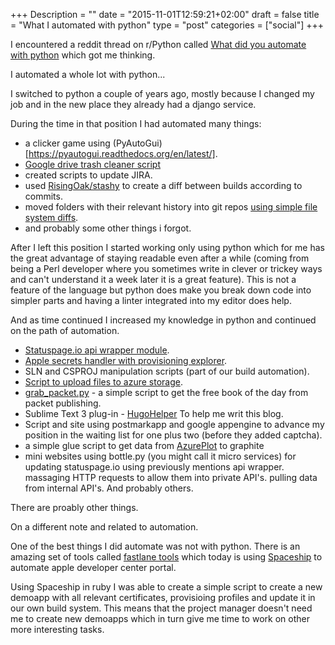 +++
Description = ""
date = "2015-11-01T12:59:21+02:00"
draft = false
title = "What I automated with python"
type = "post"
categories = ["social"]
+++

I encountered a reddit thread on r/Python called [What did you automate with python](https://www.reddit.com/r/Python/comments/3p8m2s/what_did_you_automate_with_python/) which got me thinking.

I automated a whole lot with python...
<!--more-->

I switched to python a couple of years ago, mostly because I changed my job and in the new place they already had a django service. 

During the time in that position I had automated many things:
  
  * a clicker game using (PyAutoGui)[https://pyautogui.readthedocs.org/en/latest/].
  * [Google drive trash cleaner script](https://github.com/srgrn/google-drive-trash-cleaner)
  * created scripts to update JIRA.
  * used [RisingOak/stashy](https://github.com/RisingOak/stashy) to create a diff between builds according to commits.
  * moved folders with their relevant history into git repos [using simple file system diffs](https://gist.github.com/srgrn/9207715).
  * and probably some other things i forgot.

After I left this position I started working only using python which for me has the great advantage of staying readable even after a while (coming from being a Perl developer where you sometimes write in clever or trickey ways and can't understand it a week later it is a great feature). This is not a feature of the language but python does make you break down code into simpler parts and having a linter integrated into my editor does help.

And as time continued I increased my knowledge in python and continued on the path of automation.

  * [Statuspage.io api wrapper module](https://github.com/srgrn/pystatuspage).
  * [Apple secrets handler with provisioning explorer](https://github.com/srgrn/secrets_details).
  * SLN and CSPROJ manipulation scripts (part of our build automation).
  * [Script to upload files to azure storage](https://gist.github.com/srgrn/7c117d633ba68861fa4c).
  * [grab_packet.py](https://github.com/srgrn/grab_packt.py) - a simple script to get the free book of the day from packet publishing.
  * Sublime Text 3 plug-in - [HugoHelper](https://github.com/srgrn/HugoHelper) To help me writ this blog.
  * Script and site using postmarkapp and google appengine to advance my position in the waiting list for one plus two (before they added captcha).
  * a simple glue script to get data from [AzurePlot](https://github.com/WadGraphEs/AzurePlot) to graphite
  * mini websites using bottle.py (you might call it micro services) for updating statuspage.io using previously mentions api wrapper. massaging HTTP requests to allow them into private API's. pulling data from internal API's. And probably others.

There are proably other things.


On a different note and related to automation.

One of the best things I did automate was not with python. There is an amazing set of tools called [fastlane tools](http://fastlane.tools) which today is using [Spaceship](http://spaceship.airforce) to automate apple developer center portal. 

Using Spaceship in ruby I was able to create a simple script to create a new demoapp with all relevant certificates, provisioing profiles and update it in our own build system. This means that the project manager doesn't need me to create new demoapps which in turn give me time to work on other more interesting tasks.

